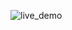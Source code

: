 
![live_demo](https://user-images.githubusercontent.com/90898700/194488806-6bc2bfeb-a458-4b6a-aaf8-20b2efeb22be.jpeg)
